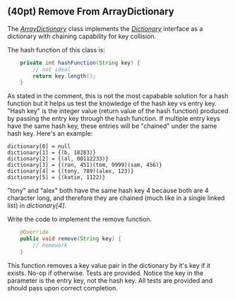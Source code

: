 ## (40pt) Remove From ArrayDictionary

The [*ArrayDictionary*](https://github.com/pdgetrf/CSS143B-2020Fall-homework6/blob/master/src/main/java/Problem1/ArrayDictionary.java) class implements the [*Dictionary*](https://github.com/pdgetrf/CSS143B-2020Fall-homework6/blob/master/src/main/java/Problem1/Dictionary.java) interface as a dictionary with chaining capability for key collision. 

The hash function of this class is:

```java
    private int hashFunction(String key) {
        // not ideal
        return key.length();
    }
```

As stated in the comment, this is not the most capabable solution for a hash function but it helps us test the knowledge of the hash key vs entry key. "Hash key" is the integer value (return value of the hash function) produced by passing the entry key through the hash function. If multiple entry keys have the same hash key, these entries will be "chained" under the same hash key. Here's an example:

```
dictionary[0] = null
dictionary[1] = {(b, 18283)}
dictionary[2] = {(al, 00112233)}
dictionary[3] = {(ron, 451)(tom, 9999)(sam, 456)}
dictionary[4] = {(tony, 789)(alex, 123)}
dictionary[5] = {(katie, 1122)}
```

"tony" and "alex" both have the same hash key 4 because both are 4 character long, and therefore they are chained (much like in a single linked list) in *dictionary[4]*.

Write the code to implement the remove function.

```java
    @Override
    public void remove(String key) {
        // homework
    }
```

This function removes a key value pair in the dictionary by it's key if it exists. No-op if otherwise. Tests are provided. Notice the key in the parameter is the entry key, not the hash key. All tests are provided and should pass upon correct completion.  
